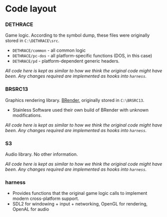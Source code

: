 # Code layout

### DETHRACE
Game logic. According to the symbol dump, these files were originally stored in `C:\DETHRACE\src`.

- `DETHRACE/common` - all common logic
- `DETHRACE/pc-dos` - all platform-specific functions (DOS, in this case)
- `DETHRACE/pd` - platform-dependent generic headers.

_All code here is kept as similar to how we think the original code might have been. Any changes required are implemented as hooks into `harness`._

### BRSRC13

Graphics rendering library. [BRender](https://en.wikipedia.org/wiki/Argonaut_Games#BRender), originally stored in `C:\BRSRC13`. 

- Stainless Software used their own build of BRender with unknown modifications.

_All code here is kept as similar to how we think the original code might have been. Any changes required are implemented as hooks into `harness`._

### S3

Audio library. No other information. 

_All code here is kept as similar to how we think the original code might have been. Any changes required are implemented as hooks into `harness`._

### harness

- Provides functions that the original game logic calls to implement modern cross-platform support. 
- SDL2 for windowing + input + networking, OpenGL for rendering, OpenAL for audio
